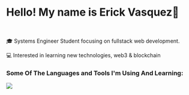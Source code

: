 <h1>Hello! My name is Erick Vasquez👋</h1>
<br>

<p>🎓 Systems Engineer Student focusing on fullstack web development.</p>

<p>💻 Interested in learning new technologies, web3 & blockchain</p>

<div>
  <h3>Some Of The Languages and Tools I'm Using And Learning:</h3>
<img src=https://go-skill-icons.vercel.app/api/icons?i=py,rust,ts,js,html,css,wasm,cs,git,nodejs,npm/>
</div>

<!--
**evgongora/evgongora** is a ✨ _special_ ✨ repository because its `README.md` (this file) appears on your GitHub profile.

Here are some ideas to get you started:

- 🔭 I’m currently working on ...
- 🌱 I’m currently learning ...
- 👯 I’m looking to collaborate on ...
- 🤔 I’m looking for help with ...
- 💬 Ask me about ...
- 📫 How to reach me: ...
- 😄 Pronouns: ...
- ⚡ Fun fact: ...
-->
